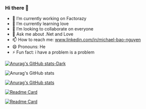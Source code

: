 ### Hi there 👋
- 🔭 I’m currently working on Factorazy
- 🌱 I’m currently learning love
- 👯 I’m looking to collaborate on everyone
- 💬 Ask me about .Net and Love
- 📫 How to reach me: www.linkedin.com/in/michael-bao-nguyen
- 😄 Pronouns: He
- ⚡ Fun fact: i have a problem is a problem


[![Anurag's GitHub stats-Dark](https://github-readme-stats.vercel.app/api?username=Michael-Bao-Nguyen&show_icons=true&theme=dark#gh-dark-mode-only)](https://github.com/Michael-Bao-Nguyen/github-readme-stats#gh-dark-mode-only)

![Anurag's GitHub stats](https://github-readme-stats.vercel.app/api?username=Michael-Bao-Nguyen&show_icons=true&theme=dracula)

[![Anurag's GitHub stats](https://github-readme-stats.vercel.app/api?username=Michael-Bao-Nguyen&show_icons=true&theme=dracula)](https://github.com/Michael-Bao-Nguyen/factorazy)

[![Readme Card](https://github-readme-stats.vercel.app/api/pin/?username=Michael-Bao-Nguyen&repo=micro-service-demo&show_icons=true&theme=dracula)](https://github.com/Michael-Bao-Nguyen/micro-service-demo)

[![Readme Card](https://github-readme-stats.vercel.app/api/pin/?username=anuraghazra&repo=github-readme-stats)](https://github.com/anuraghazra/github-readme-stats)
